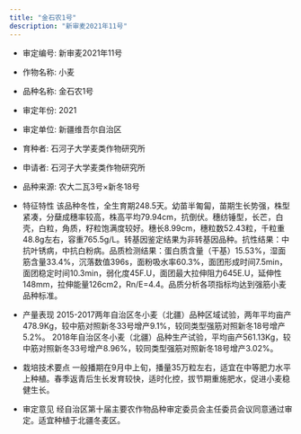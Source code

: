 ```yaml
---
title: "金石农1号"
description: "新审麦2021年11号"
---
```

* 审定编号:  新审麦2021年11号

*  作物名称:  小麦

*  品种名称:  金石农1号

*  审定年份:  2021

*  审定单位:  新疆维吾尔自治区

* 育种者:  石河子大学麦类作物研究所

*  申请者:  石河子大学麦类作物研究所

*  品种来源:  农大二瓦3号×新冬18号

*  特征特性
该品种冬性，全生育期248.5天。幼苗半匍匐，苗期生长势强，株型紧凑，分蘖成穗率较高，株高平均79.94cm，抗倒伏。穗纺锤型，长芒，白壳，白粒，角质，籽粒饱满度较好。穗长8.99cm，穗粒数52.43粒，千粒重48.8g左右，容重765.5g/L。转基因鉴定结果为非转基因品种。抗性结果：中抗叶锈病，中抗白粉病。品质检测结果：蛋白质含量（干基）15.53%，湿面筋含量33.4%，沉落数值396s，面粉吸水率60.3%，面团形成时间7.5min，面团稳定时间10.3min，弱化度45F.U，面团最大拉伸阻力645E.U，延伸性148mm，拉伸能量126cm2，Rn/E=4.4。品质分析各项指标均达到强筋小麦品种标准。

*  产量表现
2015-2017两年自治区冬小麦（北疆）品种区域试验，两年平均亩产478.9Kg，较中筋对照新冬33号增产9.1%，较同类型强筋对照新冬18号增产5.2%。 2018年自治区冬小麦（北疆）品种生产试验，平均亩产561.13Kg，较中筋对照新冬33号增产8.96%，较同类型强筋对照新冬18号增产3.02%。

*  栽培技术要点
一般播期在9月中上旬，播量35万粒左右，适宜在中等肥力水平上种植。春季返青后生长发育较快，适时化控，拔节期重施肥水，促进小麦稳健生长。

*  审定意见
经自治区第十届主要农作物品种审定委员会主任委员会议同意通过审定。适宜种植于北疆冬麦区。
